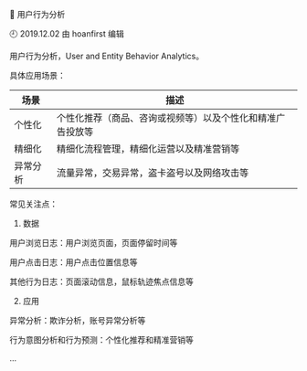 🐾 用户行为分析

🕘 2019.12.02 由 hoanfirst 编辑

用户行为分析，User and Entity Behavior Analytics。

具体应用场景：

场景|描述|
-|-|
个性化|个性化推荐（商品、咨询或视频等）以及个性化和精准广告投放等|
精细化|精细化流程管理，精细化运营以及精准营销等|
异常分析|流量异常，交易异常，盗卡盗号以及网络攻击等|

常见关注点：

1. 数据

用户浏览日志：用户浏览页面，页面停留时间等

用户点击日志：用户点击位置信息等

其他行为日志：页面滚动信息，鼠标轨迹焦点信息等

2. 应用

异常分析：欺诈分析，账号异常分析等

行为意图分析和行为预测：个性化推荐和精准营销等

...
